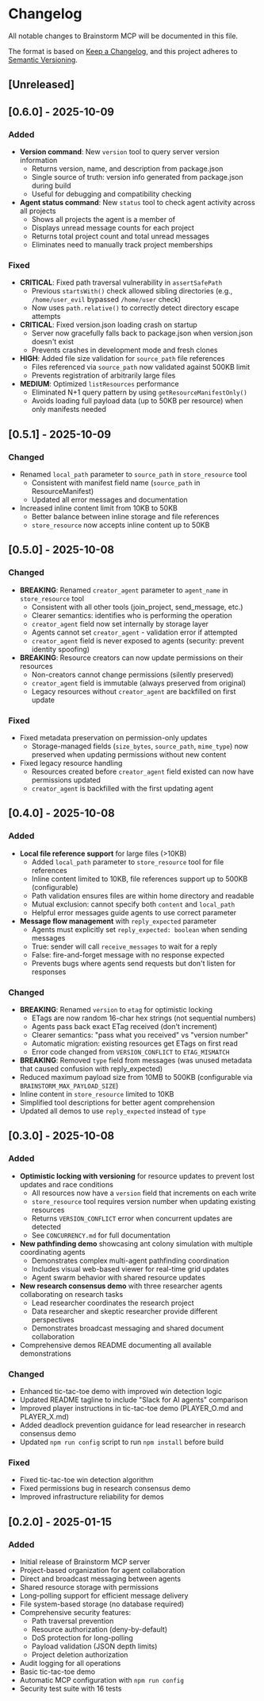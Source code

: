 # Changelog

All notable changes to Brainstorm MCP will be documented in this file.

The format is based on [Keep a Changelog](https://keepachangelog.com/en/1.0.0/),
and this project adheres to [Semantic Versioning](https://semver.org/spec/v2.0.0.html).

## [Unreleased]

## [0.6.0] - 2025-10-09

### Added
- **Version command**: New `version` tool to query server version information
  - Returns version, name, and description from package.json
  - Single source of truth: version info generated from package.json during build
  - Useful for debugging and compatibility checking
- **Agent status command**: New `status` tool to check agent activity across all projects
  - Shows all projects the agent is a member of
  - Displays unread message counts for each project
  - Returns total project count and total unread messages
  - Eliminates need to manually track project memberships

### Fixed
- **CRITICAL**: Fixed path traversal vulnerability in `assertSafePath`
  - Previous `startsWith()` check allowed sibling directories (e.g., `/home/user_evil` bypassed `/home/user` check)
  - Now uses `path.relative()` to correctly detect directory escape attempts
- **CRITICAL**: Fixed version.json loading crash on startup
  - Server now gracefully falls back to package.json when version.json doesn't exist
  - Prevents crashes in development mode and fresh clones
- **HIGH**: Added file size validation for `source_path` file references
  - Files referenced via `source_path` now validated against 500KB limit
  - Prevents registration of arbitrarily large files
- **MEDIUM**: Optimized `listResources` performance
  - Eliminated N+1 query pattern by using `getResourceManifestOnly()`
  - Avoids loading full payload data (up to 50KB per resource) when only manifests needed

## [0.5.1] - 2025-10-09

### Changed
- Renamed `local_path` parameter to `source_path` in `store_resource` tool
  - Consistent with manifest field name (`source_path` in ResourceManifest)
  - Updated all error messages and documentation
- Increased inline content limit from 10KB to 50KB
  - Better balance between inline storage and file references
  - `store_resource` now accepts inline content up to 50KB

## [0.5.0] - 2025-10-08

### Changed
- **BREAKING**: Renamed `creator_agent` parameter to `agent_name` in `store_resource` tool
  - Consistent with all other tools (join_project, send_message, etc.)
  - Clearer semantics: identifies who is performing the operation
  - `creator_agent` field now set internally by storage layer
  - Agents cannot set `creator_agent` - validation error if attempted
  - `creator_agent` field is never exposed to agents (security: prevent identity spoofing)
- **BREAKING**: Resource creators can now update permissions on their resources
  - Non-creators cannot change permissions (silently preserved)
  - `creator_agent` field is immutable (always preserved from original)
  - Legacy resources without `creator_agent` are backfilled on first update

### Fixed
- Fixed metadata preservation on permission-only updates
  - Storage-managed fields (`size_bytes`, `source_path`, `mime_type`) now preserved when updating permissions without new content
- Fixed legacy resource handling
  - Resources created before `creator_agent` field existed can now have permissions updated
  - `creator_agent` is backfilled with the first updating agent

## [0.4.0] - 2025-10-08

### Added
- **Local file reference support** for large files (>10KB)
  - Added `local_path` parameter to `store_resource` tool for file references
  - Inline content limited to 10KB, file references support up to 500KB (configurable)
  - Path validation ensures files are within home directory and readable
  - Mutual exclusion: cannot specify both `content` and `local_path`
  - Helpful error messages guide agents to use correct parameter
- **Message flow management** with `reply_expected` parameter
  - Agents must explicitly set `reply_expected: boolean` when sending messages
  - True: sender will call `receive_messages` to wait for a reply
  - False: fire-and-forget message with no response expected
  - Prevents bugs where agents send requests but don't listen for responses

### Changed
- **BREAKING**: Renamed `version` to `etag` for optimistic locking
  - ETags are now random 16-char hex strings (not sequential numbers)
  - Agents pass back exact ETag received (don't increment)
  - Clearer semantics: "pass what you received" vs "version number"
  - Automatic migration: existing resources get ETags on first read
  - Error code changed from `VERSION_CONFLICT` to `ETAG_MISMATCH`
- **BREAKING**: Removed `type` field from messages (was unused metadata that caused confusion with reply_expected)
- Reduced maximum payload size from 10MB to 500KB (configurable via `BRAINSTORM_MAX_PAYLOAD_SIZE`)
- Inline content in `store_resource` limited to 10KB
- Simplified tool descriptions for better agent comprehension
- Updated all demos to use `reply_expected` instead of `type`

## [0.3.0] - 2025-10-08

### Added
- **Optimistic locking with versioning** for resource updates to prevent lost updates and race conditions
  - All resources now have a `version` field that increments on each write
  - `store_resource` tool requires version number when updating existing resources
  - Returns `VERSION_CONFLICT` error when concurrent updates are detected
  - See `CONCURRENCY.md` for full documentation
- **New pathfinding demo** showcasing ant colony simulation with multiple coordinating agents
  - Demonstrates complex multi-agent pathfinding coordination
  - Includes visual web-based viewer for real-time grid updates
  - Agent swarm behavior with shared resource updates
- **New research consensus demo** with three researcher agents collaborating on research tasks
  - Lead researcher coordinates the research project
  - Data researcher and skeptic researcher provide different perspectives
  - Demonstrates broadcast messaging and shared document collaboration
- Comprehensive demos README documenting all available demonstrations

### Changed
- Enhanced tic-tac-toe demo with improved win detection logic
- Updated README tagline to include "Slack for AI agents" comparison
- Improved player instructions in tic-tac-toe demo (PLAYER_O.md and PLAYER_X.md)
- Added deadlock prevention guidance for lead researcher in research consensus demo
- Updated `npm run config` script to run `npm install` before build

### Fixed
- Fixed tic-tac-toe win detection algorithm
- Fixed permissions bug in research consensus demo
- Improved infrastructure reliability for demos

## [0.2.0] - 2025-01-15

### Added
- Initial release of Brainstorm MCP server
- Project-based organization for agent collaboration
- Direct and broadcast messaging between agents
- Shared resource storage with permissions
- Long-polling support for efficient message delivery
- File system-based storage (no database required)
- Comprehensive security features:
  - Path traversal prevention
  - Resource authorization (deny-by-default)
  - DoS protection for long-polling
  - Payload validation (JSON depth limits)
  - Project deletion authorization
- Audit logging for all operations
- Basic tic-tac-toe demo
- Automatic MCP configuration with `npm run config`
- Security test suite with 16 tests
